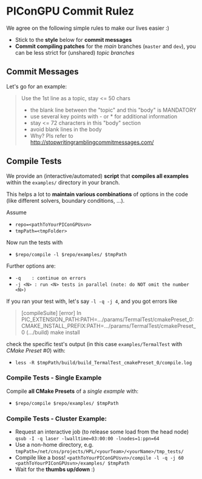 PIConGPU Commit Rulez
=====================

We agree on the following simple rules to make our lives easier :)

- Stick to the **style** below for **commit messages**
- **Commit compiling patches** for the *main* branches (`master` and `dev`),
  you can be less strict for (unshared) *topic branches*


Commit Messages
---------------

Let's go for an example:

> Use the 1st line as a topic, stay <= 50 chars
> 
> - the blank line between the "topic" and this "body" is MANDATORY
> - use several key points with - or * for additional information
> - stay <= 72 characters in this "body" section
> - avoid blank lines in the body
> - Why? Pls refer to http://stopwritingramblingcommitmessages.com/


Compile Tests
-------------

We provide an (interactive/automated) **script** that **compiles all examples**
within the `examples/` directory in your branch.

This helps a lot to **maintain various combinations** of options in the code
(like different solvers, boundary conditions, ...).

Assume
- `repo=<pathToYourPIConGPUsvn>`
- `tmpPath=<tmpFolder>`

Now run the tests with
- `$repo/compile -l $repo/examples/ $tmpPath`

Further options are:
- `-q    : continue on errors`
- `-j <N> : run <N> tests in parallel (note: do NOT omit the number <N>)`

If you ran your test with, let's say `-l -q -j 4`, and you got errors like
>  [compileSuite] [error] In PIC_EXTENSION_PATH:PATH=.../params/TermalTest/cmakePreset_0:
>                         CMAKE_INSTALL_PREFIX:PATH=.../params/TermalTest/cmakePreset_0
>                         (.../build) make install

check the specific test's output (in this case `examples/TermalTest` with
*CMake Preset #0*) with:
- `less -R $tmpPath/build/build_TermalTest_cmakePreset_0/compile.log`


### Compile Tests - Single Example

Compile **all CMake Presets** of a *single example* with:
- `$repo/compile $repo/examples/ $tmpPath`


### Compile Tests - Cluster Example:

- Request an interactive job (to release some load from the head node)
  `qsub -I -q laser -lwalltime=03:00:00 -lnodes=1:ppn=64`
- Use a non-home directory, e.g.
  `tmpPath=/net/cns/projects/HPL/<yourTeam>/<yourName>/tmp_tests/`
- Compile like a boss!
  `<pathToYourPIConGPUsvn>/compile -l -q -j 60 <pathToYourPIConGPUsvn>/examples/ $tmpPath`
- Wait for the **thumbs up/down** :)

